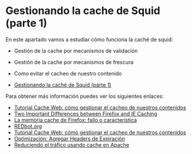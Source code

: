 # Gestionando la cache de Squid (parte 1)

En este apartado vamos a estudiar cómo funciona la caché de squid:

* Gestión de la cache por mecanismos de validación
* Gestión de la cache por mecanismos de frescura
* Como evitar el cacheo de nuestro contenido

* [Gestionando la caché de Squid (parte 1)](http://www.josedomingo.org/pledin/2013/01/gestionando-la-cache-de-squid-parte-1/)

Para obtener más información puedes ver los siguientes enlaces:

* [Tutorial Cache Web: cómo gestionar el cacheo de nuestros contenidos](https://www.mnot.net/cache_docs/)
* [Two Important Differences between Firefox and IE Caching ](http://blog.httpwatch.com/2008/10/15/two-important-differences-between-firefox-and-ie-caching/)
* [La memoria cache de Firefox: fallo o característica](http://www.securitybydefault.com/2013/05/la-memoria-cache-de-firefox-fallo-o.html)
* [REDbot.org](http://redbot.org/)
* [Tutorial Cache Web: cómo gestionar el cacheo de nuestros contenidos](https://www.mnot.net/cache_docs/)
* [Optimización: Agregar Headers de Expiración](http://blog.unijimpe.net/optimizacion-agregar-headers-de-expiracion/)
* [Reduciendo el tráfico usando cache en Apache](http://www.tail-f.com.ar/servicios/httpd/apache-httpd-servicios/reduciendo-el-trafico-usando-cache-en-apache.html)


